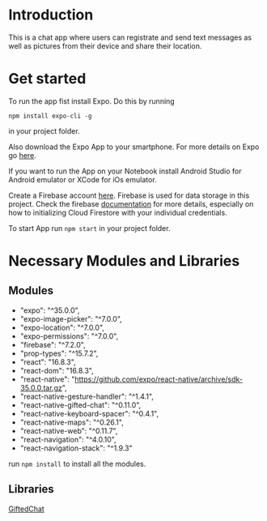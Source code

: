 # Introduction
This is a chat app where users can registrate and send text messages as well as pictures from their device and share their location.

# Get started
To run the app fist install Expo. Do this by running

`npm install expo-cli -g`

in your project folder.

Also download the Expo App to your smartphone. For more details on Expo go [here](https://expo.io).

If you want to run the App on your Notebook install Android Studio for Android emulator or XCode for iOs emulator.

Create a Firebase account [here](https://firebase.google.com). Firebase is used for data storage in this project. Check the firebase [documentation](https://firebase.google.com/docs) for more details, especially on how to initializing Cloud Firestore with your individual credentials.

To start App run `npm start` in your project folder.

# Necessary Modules and Libraries

## Modules
* "expo": "^35.0.0",
* "expo-image-picker": "^7.0.0",
* "expo-location": "^7.0.0",
* "expo-permissions": "^7.0.0",
* "firebase": "^7.2.0",
* "prop-types": "^15.7.2",
* "react": "16.8.3",
* "react-dom": "16.8.3",
* "react-native": "https://github.com/expo/react-native/archive/sdk-35.0.0.tar.gz",
* "react-native-gesture-handler": "^1.4.1",
* "react-native-gifted-chat": "^0.11.0",
* "react-native-keyboard-spacer": "^0.4.1",
* "react-native-maps": "^0.26.1",
* "react-native-web": "^0.11.7",
* "react-navigation": "^4.0.10",
* "react-navigation-stack": "^1.9.3"

run `npm install` to install all the modules.

## Libraries
[GiftedChat](https://github.com/FaridSafi/react-native-gifted-chat)
